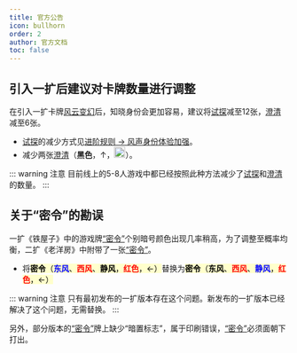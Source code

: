 ```yaml
---
title: 官方公告
icon: bullhorn
order: 2
author: 官方文档
toc: false
---
```


## 引入一扩后建议对卡牌数量进行调整

在引入一扩卡牌[风云变幻](../card/card.md)后，知晓身份会更加容易，建议将[试探](../card/card.md)减至12张，[澄清](../card/card.md)减至6张。

- [试探](../card/card.md)的减少方式见[进阶规则 &rarr; 风声身份体验加强](advanced.md#风声身份体验加强)。
- 减少两张[澄清](../card/card.md)（**黑色**，&uarr;，<img src="/images/lock.png" width="20" height="20" alt="锁定">）。

::: warning 注意
目前线上的5-8人游戏中都已经按照此种方法减少了[试探](../card/card.md)和[澄清](../card/card.md)的数量。
:::

## 关于“密令”的勘误

一扩《铁屋子》中的游戏牌[“密令”](../card/card.md)个别暗号颜色出现几率稍高，为了调整至概率均衡，二扩《老洋房》中附带了一张[“密令”](../card/card.md)。

- 将<span class="card-bg">**密令**（<strong style="color:blue;">东风</strong>、<strong style="color:red;">西风</strong>、**静风**，<strong style="color:red;">红色</strong>，&larr;）</span>替换为<span class="card-bg">**密令**（**东风**、<strong style="color:red;">西风</strong>、<strong style="color:blue;">静风</strong>，<strong style="color:red;">红色</strong>，&larr;）</span>

::: warning 注意
只有最初发布的一扩版本存在这个问题。新发布的一扩版本已经解决了这个问题，无需替换。
:::

另外，部分版本的[“密令”](../card/card.md)牌上缺少“暗置标志”，属于印刷错误，[“密令”](../card/card.md)必须面朝下打出。

<style scoped>
span.card-bg {
  color: black;
  background-color: #FFC;
}
</style>

